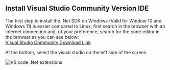 ## Install Visual Studio Community Version IDE

The first step to install the .Net SDK on Windows (Valid for Window 10 and Windows 11) is easier compared to Linux, first search in the browser with an internet connection and, of your preference, search for the code editor in the browser as you can see below:  
[Visual Studio Community Download Link](https://visualstudio.microsoft.com/)

At the bottom, select the visual studio on the left side of the screen

![VS code .Net extensions](assets/Environment_Setup/vsc.png)